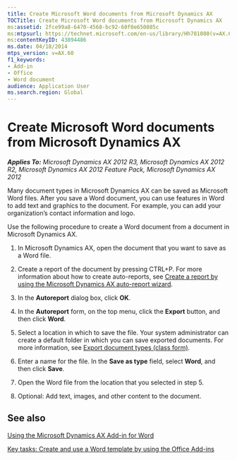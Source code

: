 ```yaml
---
title: Create Microsoft Word documents from Microsoft Dynamics AX
TOCTitle: Create Microsoft Word documents from Microsoft Dynamics AX
ms:assetid: 2fce99a8-6470-4568-bc92-60f0e650085c
ms:mtpsurl: https://technet.microsoft.com/en-us/library/Hh781080(v=AX.60)
ms:contentKeyID: 43894486
ms.date: 04/18/2014
mtps_version: v=AX.60
f1_keywords:
- Add-in
- Office
- Word document
audience: Application User
ms.search.region: Global
---
```


# Create Microsoft Word documents from Microsoft Dynamics AX 


_**Applies To:** Microsoft Dynamics AX 2012 R3, Microsoft Dynamics AX 2012 R2, Microsoft Dynamics AX 2012 Feature Pack, Microsoft Dynamics AX 2012_

Many document types in Microsoft Dynamics AX can be saved as Microsoft Word files. After you save a Word document, you can use features in Word to add text and graphics to the document. For example, you can add your organization’s contact information and logo.

Use the following procedure to create a Word document from a document in Microsoft Dynamics AX.

1.  In Microsoft Dynamics AX, open the document that you want to save as a Word file.

2.  Create a report of the document by pressing CTRL+P. For more information about how to create auto-reports, see [Create a report by using the Microsoft Dynamics AX auto-report wizard](create-a-report-by-using-the-microsoft-dynamics-ax-auto-report-wizard.md).

3.  In the **Autoreport** dialog box, click **OK**.

4.  In the **Autoreport** form, on the top menu, click the **Export** button, and then click **Word**.

5.  Select a location in which to save the file. Your system administrator can create a default folder in which you can save exported documents. For more information, see [Export document types (class form)](https://technet.microsoft.com/en-us/library/aa616371\(v=ax.60\)).

6.  Enter a name for the file. In the **Save as type** field, select **Word**, and then click **Save**.

7.  Open the Word file from the location that you selected in step 5.

8.  Optional: Add text, images, and other content to the document.

## See also

[Using the Microsoft Dynamics AX Add-in for Word](using-the-microsoft-dynamics-ax-add-in-for-word.md)

[Key tasks: Create and use a Word template by using the Office Add-ins](key-tasks-create-and-use-a-word-template-by-using-the-office-add-ins.md)

  


